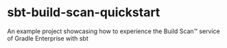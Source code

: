 # sbt-build-scan-quickstart
An example project showcasing how to experience the Build Scan™ service of Gradle Enterprise with sbt
